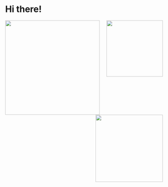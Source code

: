 <!--
nannono/nannono is a ✨ special ✨ repository because its `README.md` (this file) appears on your GitHub profile.
You can click the Preview link to take a look at your changes.
--->

# Hi there!
<div align="center">
  <a href="https://github.com/fernandaono">
  <img align="left" height="302" width="302" src="https://cdn.discordapp.com/attachments/728426419733921853/1017992398405652551/octocat-1662590698271.png">
  <img align="right" height="180em" src="https://github-readme-stats.vercel.app/api?username=fernandaono&show_icons=true&theme=rose_pine&include_all_commits=true&count_private=true"/>
  <img align="right" height="215em" src="https://github-readme-stats.vercel.app/api/top-langs/?username=fernandaono&layout=compact&langs_count=7&theme=rose_pine"/>
</div>
